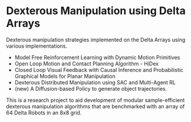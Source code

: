 # Dexterous Manipulation using Delta Arrays

Dexterous manipulation strategies implemented on the Delta Arrays using various implementations.
* Model Free Reinforcement Learning with Dynamic Motion Primitives
* Open Loop Motion and Contact Planning Algorithm - HiDex
* Closed Loop Visual Feedback with Causal Inference and Probabilistic Graphical Models for Planar Manipulation 
* Dexterous Distributed Manipulation using SAC and Multi-Agent RL
* (new) A Diffusion-based Policy to generate object trajectories. 

This is a research project to aid development of modular sample-efficient dexterous manipulation algorithms that are benchmarked with an array of 64 Delta Robots in an 8x8 grid. 